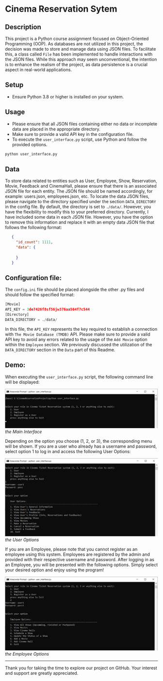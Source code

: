 # Cinema Reservation Sytem

## Description
This project is a Python course assignment focused on Object-Oriented Programming (OOP). As databases are not utilized in this project, the decision was made to store and manage data using JSON files. To facilitate this, a class called `File` has been implemented to handle interactions with the JSON files. While this approach may seem unconventional, the intention is to enhance the realism of the project, as data persistence is a crucial aspect in real-world applications.

## Setup
- Ensure Python 3.8 or higher is installed on your system.


## Usage

- Please ensure that all JSON files containing either no data or incomplete data are placed in the appropriate directory.
- Make sure to provide a valid API key in the configuration file. 
- To execute the `user_interface.py` script, use Python and follow the provided options.


```bash
python user_interface.py
```

## Data

To store data related to entities such as User, Employee, Show, Reservation, Movie, Feedback and CinemaHall, please ensure that there is an associated JSON file for each entity. The JSON file should be named accordingly, for example: users.json, employees.json, etc.
To locate the data JSON files, please navigate to the directory specified under the section `DATA_DIRECTORY` in the config file. By default, the directory is set to `./data/`. However, you have the flexibility to modify this to your preferred directory.
Currently, I have included some data in each JSON file. However, you have the option to remove this information and replace it with an empty data JSON file that follows the following format:

```json
   {
     "id_count": 1111,
     "data": {

     }
   }
```

## Configuration file:
The `config.ini` file should be placed alongside the other .py files and should follow the specified format:
```python
[Movie]
API_KEY = 3de7426f8sf56jw376aa564f7c544
[Directory]
DATA_DIRECTORY = ./data/

```
In this file, the `API_KEY` represents the key required to establish a connection with `The Movie Database (TMDB)` API. Please make sure to provide a valid API key to avoid any errors related to the usage of the `Add Movie` option within the `Employee` section. 
We previously discussed the utilization of the `DATA_DIRECTORY` section in the `Data` part of this Readme.

## Demo:
When executing the `user_interface.py` script, the following command line will be displayed: 

![](./demo_files/main_option.png)
*the Main Interface*

Depending on the option you choose (1, 2, or 3), the corresponding menu will be shown. If you are a user who already has a username and password, select option 1 to log in and access the following User Options: 

![](./demo_files/user_options.png)
*the User Options*

If you are an Employee, please note that you cannot register as an employee using this system. Employees are registered by the admin and provided with their respective username and password. After logging in as an Employee, you will be presented with the following options. Simply select your desired option and enjoy using the program!

![](./demo_files/employee_options.png)
*the Employee Options*


---

Thank you for taking the time to explore our project on GitHub. Your interest and support are greatly appreciated.